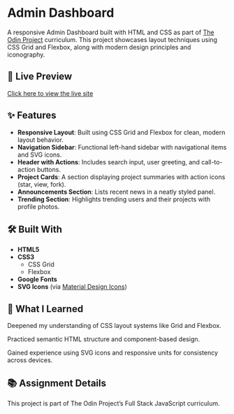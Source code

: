# Admin Dashboard

A responsive Admin Dashboard built with HTML and CSS as part of [The Odin Project](https://www.theodinproject.com/) curriculum. This project showcases layout techniques using CSS Grid and Flexbox, along with modern design principles and iconography.

## 🔗 Live Preview

[Click here to view the live site](https://zimwick.github.io/admin-dashboard/)

## ✨ Features

- **Responsive Layout**: Built using CSS Grid and Flexbox for clean, modern layout behavior.
- **Navigation Sidebar**: Functional left-hand sidebar with navigational items and SVG icons.
- **Header with Actions**: Includes search input, user greeting, and call-to-action buttons.
- **Project Cards**: A section displaying project summaries with action icons (star, view, fork).
- **Announcements Section**: Lists recent news in a neatly styled panel.
- **Trending Section**: Highlights trending users and their projects with profile photos.

## 🛠️ Built With

- **HTML5**
- **CSS3**
  - CSS Grid
  - Flexbox
- **Google Fonts**
- **SVG Icons** (via [Material Design Icons](https://materialdesignicons.com/))

## 🧠 What I Learned

Deepened my understanding of CSS layout systems like Grid and Flexbox.

Practiced semantic HTML structure and component-based design.

Gained experience using SVG icons and responsive units for consistency across devices.

## 📚 Assignment Details

This project is part of The Odin Project’s Full Stack JavaScript curriculum.
